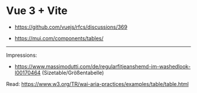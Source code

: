 # Vue 3 + Vite

- https://github.com/vuejs/rfcs/discussions/369

- https://mui.com/components/tables/

---

Impressions:
- https://www.massimodutti.com/de/regularfitjeanshemd-im-washedlook-l00170464 (Sizetable/Größentabelle)

Read:
https://www.w3.org/TR/wai-aria-practices/examples/table/table.html
